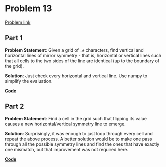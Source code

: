 # Problem 13

[Problem link](https://adventofcode.com/2023/day/13)

## Part 1

**Problem Statement**: Given a grid of `.#` characters, find vertical and horizontal lines of mirror symmetry - that is, horizontal or vertical lines such that all cells to the two sides of the line are identical (up to the boundary of the grid).

**Solution**: Just check every horizontal and vertical line. Use numpy to simplify the evaluation.

[**Code**](1.py)

## Part 2

**Problem Statement**: Find a cell in the grid such that flipping its value causes a new horizontal/vertical symmetry line to emerge.

**Solution**: Surprisingly, it was enough to just loop through every cell and repeat the above process. A better solution would be to make one pass through all the possible symmetry lines and find the ones that have exactly one mismatch, but that improvement was not required here.

[**Code**](2.py)

